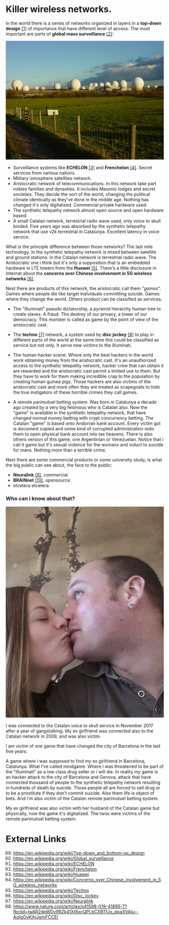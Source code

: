 # Killer wireless networks.

In the world there is a series of networks organized in layers in a **top-down design** [[1]](https://en.wikipedia.org/wiki/Top-down_and_bottom-up_design) of importance that have different level of access. The most important are parts of **global mass surveillance** [[2]](https://en.wikipedia.org/wiki/Global_surveillance):

![Menwith](Images/Menwith-hill-radomes.jpg)

- Surveillance systems like **ECHELON** [[3]](https://en.wikipedia.org/wiki/ECHELON) and **Frenchelon** [[4]](https://en.wikipedia.org/wiki/Frenchelon). Secret services from various nations.
- Military ionosphere satellites network.
- Aristocratic network of telecommunications. In this network take part nobles families and dynasties. It includes Masonic lodges and secret societies. They decide the sort of the world, changing the political climate identically as they've done in the middle age. Nothing has changed it's only digitalized. Commercial private hardware used.
- The synthetic telepathy network almost open source and open hardware based.
- A small Catalan network, terrestrial radio wave used, only voice to skull binded. Five years ago was absorbed by the synthetic telepathy network that use v2k terrestrial in Catalunya. Excellent latency in voice service.

What is the principle difference between those networks? The last mile technology. In the synthetic telepathy network is mixed between satellite and ground stations. In the Catalan network is terrestrial radio wave. The Aristocratic one i think but it's only a supposition that is an embedded hardware in LTE towers from the **Huawei** [[5]](https://en.wikipedia.org/wiki/Huawei). There's a little disclosure in Internet about the **concerns over Chinese involvement in 5G wireless networks** [[6]](https://en.wikipedia.org/wiki/Concerns_over_Chinese_involvement_in_5G_wireless_networks).

Next there are products of this network, the aristocratic call them "*games*". Games where people die like target individuals committing suicide. Games where they change the world. Others product can be classified as services.

- The "Illuminati" pseudo dictatorship, a pyramid hierarchy human tree to create slaves. A fraud. The destroy of our privacy, a tower of our democracy. This monster is called as game by the point of view of the aristocratic cast.

- The **techno** [[7]](https://en.wikipedia.org/wiki/Techno) network, a system used by **disc jockey** [[8]](https://en.wikipedia.org/wiki/Disc_jockey) to play in different parts of the world at the same time this could be classified as service but not only. It serve new victims to the Illuminati.

- The human hacker scene. Where only the best hackers in the world work obtaining money from the aristocratic cast. It's an unauthorized access to the synthetic telepathy network, hacker crew that can obtain it are rewarded and the aristocratic cast permit a limited use to them. But they have to work for them making incredible crap to the population by creating human guinea pigs.  Those hackers are also victims of the aristocratic cast and more often they are treated as scapegoats to hide the true instigators of these horrible crimes they call games.

- A remote parimutuel betting system. Was born in Catalunya a decade ago created by a very big felonious who is Catalan also. Now the "game" is available in the synthetic telepathy network, that have changed normal money betting with crypt concurrency betting. The Catalan "game" is based onto Andorran bank account. Every victim got is document copied and some kind of corrupted administration redo them to open physical bank account into tax heavens. There is also others version of this game, one Argentinian or Venezuelan.  Notice that i call it game but it's sexual violence for the womans and induct to suicide for mans. Nothing more than a terrible crime.

Next there are some commercial products or some university study, is what the big public can see about, the face to the public:

- **Neuralink** [[9]](https://en.wikipedia.org/wiki/Neuralink), commercial.
- **BRAINnet** [[10]](https://en.wikipedia.org/wiki/Neuralink), opensource. 
- etcetera etcetera.

### Who can i know about that?

![Me and Saray on 2013](Images/70246188_10220822559376365_1959705710723858432_n.jpg)

I was connected to the Catalan voice to skull service in November 2017 after a year of gangstalking. My ex girlfriend was connected also to the Catalan network in 2009, and was also victim.

I am victim of one game that have changed the city of Barcelona in the last five years:

A game where i was supposed to find my ex girlfriend in Barcelona, Catalunya. What I've called mindgame. Where I was threatened to be part of the "Illuminati" as a low class drug seller or i will die. In reality my game is an hacker attack to the city of Barcelona and Genova, attack that have connected thousand of people to the synthetic telepathy network resulting in hundreds of death by suicide. Those people all are forced to sell drug or to be a prostitute if they don't commit suicide. Also them life is object of bets. And i'm also victim of the Catalan remote parimutuel betting system.

My ex girlfriend was also victim with her husband of the Catalan game but physically, now the game it's digitalized. The twos were victims of the remote parimutuel betting system.

# External Links

89. https://en.wikipedia.org/wiki/Top-down_and_bottom-up_design
90. https://en.wikipedia.org/wiki/Global_surveillance
91. https://en.wikipedia.org/wiki/ECHELON
92. https://en.wikipedia.org/wiki/Frenchelon
5. https://en.wikipedia.org/wiki/Huawei
6. https://en.wikipedia.org/wiki/Concerns_over_Chinese_involvement_in_5G_wireless_networks
7. https://en.wikipedia.org/wiki/Techno
8. https://en.wikipedia.org/wiki/Disc_jockey
9. https://en.wikipedia.org/wiki/Neuralink
10. https://www.nature.com/articles/s41598-019-41895-7?fbclid=IwAR2dpWDv9RZk41Xt8xcQPLbCXBTfJo_qpaXVAiu--AoIgOyKjhjJqmFCCEI
